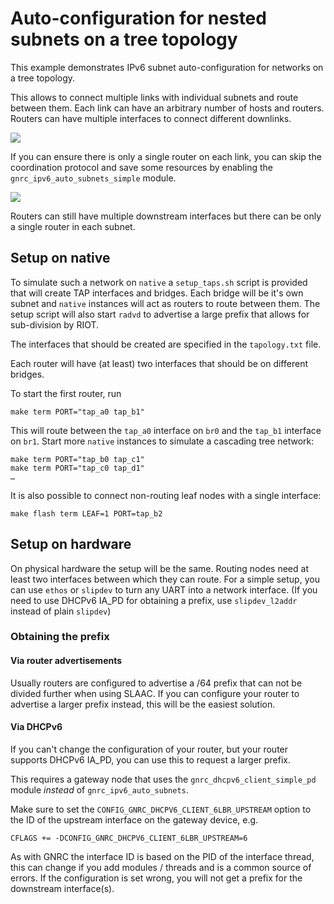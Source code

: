 # Auto-configuration for nested subnets on a tree topology

This example demonstrates IPv6 subnet auto-configuration for networks on
a tree topology.

This allows to connect multiple links with individual subnets and route
between them.
Each link can have an arbitrary number of hosts and routers.
Routers can have multiple interfaces to connect different downlinks.

![](../../doc/doxygen/src/gnrc_ipv6_auto_subnets.svg)

If you can ensure there is only a single router on each link, you can
skip the coordination protocol and save some resources by enabling
the `gnrc_ipv6_auto_subnets_simple` module.

![](../../doc/doxygen/src/gnrc_ipv6_auto_subnets_simple.svg)

Routers can still have multiple downstream interfaces but there can be
only a single router in each subnet.

## Setup on native

To simulate such a network on `native` a `setup_taps.sh` script is provided that
will create TAP interfaces and bridges.
Each bridge will be it's own subnet and `native` instances will act as routers
to route between them.
The setup script will also start `radvd` to advertise a large prefix that allows
for sub-division by RIOT.

The interfaces that should be created are specified in the `tapology.txt` file.

Each router will have (at least) two interfaces that should be on different
bridges.

To start the first router, run

    make term PORT="tap_a0 tap_b1"

This will route between the `tap_a0` interface on `br0` and the `tap_b1`
interface on `br1`.
Start more `native` instances to simulate a cascading tree network:

    make term PORT="tap_b0 tap_c1"
    make term PORT="tap_c0 tap_d1"
    …

It is also possible to connect non-routing leaf nodes with a single interface:

    make flash term LEAF=1 PORT=tap_b2


## Setup on hardware

On physical hardware the setup will be the same.
Routing nodes need at least two interfaces between which they can route.
For a simple setup, you can use `ethos` or `slipdev` to turn any UART into
a network interface. (If you need to use DHCPv6 IA_PD for obtaining a prefix,
use `slipdev_l2addr` instead of plain `slipdev`)

### Obtaining the prefix

#### Via router advertisements

Usually routers are configured to advertise a /64 prefix that can not be divided
further when using SLAAC.
If you can configure your router to advertise a larger prefix instead, this
will be the easiest solution.

#### Via DHCPv6

If you can't change the configuration of your router, but your router supports
DHCPv6 IA_PD, you can use this to request a larger prefix.

This requires a gateway node that uses the `gnrc_dhcpv6_client_simple_pd`
module *instead* of `gnrc_ipv6_auto_subnets`.

Make sure to set the `CONFIG_GNRC_DHCPV6_CLIENT_6LBR_UPSTREAM` option to the
ID of the upstream interface on the gateway device, e.g.

    CFLAGS += -DCONFIG_GNRC_DHCPV6_CLIENT_6LBR_UPSTREAM=6

As with GNRC the interface ID is based on the PID of the interface thread, this can
change if you add modules / threads and is a common source of errors.
If the configuration is set wrong, you will not get a prefix for the downstream
interface(s).

